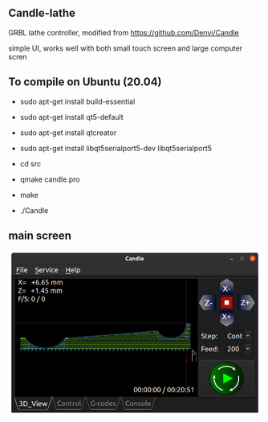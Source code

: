 Candle-lathe
-------------
GRBL lathe controller, modified from https://github.com/Denvi/Candle

simple UI, works well with both small touch screen and large computer scren

To compile on Ubuntu (20.04)
------------------------------

- sudo apt-get install build-essential 
- sudo apt-get install qt5-default 
- sudo apt-get install qtcreator
- sudo apt-get install libqt5serialport5-dev libqt5serialport5

- cd src
- qmake candle.pro 
- make

- ./Candle

main screen 
---------------
![screenshot](/screenshots/screenshot_ballhandle_small.png)
